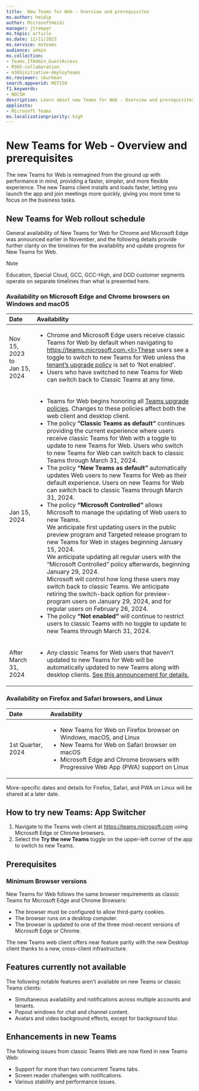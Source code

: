 ```yaml
---
title:  New Teams for Web - Overview and prerequisites
ms.author: heidip
author: MicrosoftHeidi
manager: jtremper
ms.topic: article
ms.date: 12/11/2023
ms.service: msteams
audience: admin
ms.collection: 
- Teams_ITAdmin_GuestAccess
- M365-collaboration
- m365initiative-deployteams
ms.reviewer: sburkman
search.appverid: MET150
f1.keywords:
- NOCSH
description: Learn about new Teams for Web - Overview and prerequisites
appliesto: 
- Microsoft Teams
ms.localizationpriority: high
---
```

# New Teams for Web - Overview and prerequisites

The new Teams for Web is reimagined from the ground up with performance in mind, providing a faster, simpler, and more flexible experience. The new Teams client installs and loads faster, letting you launch the app and join meetings more quickly, giving you more time to focus on the business tasks.

## New Teams for Web rollout schedule

General availability of New Teams for Web for Chrome and Microsoft Edge was announced earlier in November, and the following details provide further clarity on the timelines for the availability and update progress for New Teams for Web.

>[!Note]
>Education, Special Cloud, GCC, GCC-High, and DOD customer segments operate on separate timelines than what is presented here.

### Availability on Microsoft Edge and Chrome browsers on Windows and macOS

|Date                            |Availability|
|:-------------------------------|:-----------|
|Nov 15, 2023 to<br>Jan 15, 2024 |<ul><li>Chrome and Microsoft Edge users receive classic Teams for Web by default when navigating to https://teams.microsoft.com.<li>These users see a toggle to switch to new Teams for Web unless the [tenant’s upgrade policy](/microsoftteams/new-teams-deploy-using-policies?tabs=teams-admin-center#set-the-policies-to-upgrade-to-the-new-teams-client) is set to ‘Not enabled’.</li><li>Users who have switched to new Teams for Web can switch back to Classic Teams at any time.</li></ul>|
|Jan 15, 2024                    | <ul><li>Teams for Web begins honoring all [Teams upgrade policies](/microsoftteams/new-teams-deploy-using-policies). Changes to these policies affect both the web client and desktop client.</li><li>The policy **”Classic Teams as default”** continues providing the current experience where users receive classic Teams for Web with a toggle to update to new Teams for Web. Users who switch to new Teams for Web can switch back to classic Teams through March 31, 2024.</li><li>The policy **“New Teams as default”** automatically updates Web users to new Teams for Web as their default experience. Users on new Teams for Web can switch back to classic Teams through March 31, 2024.</li><li>The policy **“Microsoft Controlled”** allows Microsoft to manage the updating of Web users to new Teams.<br>We anticipate first updating users in the public preview program and Targeted release program to new Teams for Web in stages beginning January 15, 2024. <br>We anticipate updating all regular users with the “Microsoft Controlled” policy afterwards, beginning January 29, 2024. <br>Microsoft will control how long these users may switch back to classic Teams. We anticipate retiring the switch-back option for preview-program users on January 29, 2024, and for regular users on February 26, 2024.</li><li>The policy **“Not enabled”** will continue to restrict users to classic Teams with no toggle to update to new Teams through March 31, 2024.</li></ul> |
|After March 31, 2024            |<ul><li>Any classic Teams for Web users that haven’t updated to new Teams for Web will be automatically updated to new Teams along with desktop clients. [See this announcement for details.](/microsoftteams/new-teams-automatic-upgrade-announced) |

### Availability on Firefox and Safari browsers, and Linux

|Date              |Availability                                                                                         |
|:-----------------|:----------------------------------------------------------------------------------------------------|
|1st Quarter, 2024 |<ul><li>New Teams for Web on Firefox browser on Windows, macOS, and Linux</li><li>New Teams for Web on Safari browser on macOS</li><li>Microsoft Edge and Chrome browsers with Progressive Web App (PWA) support on Linux</li></ul> |

More-specific dates and details for Firefox, Safari, and PWA on Linux will be shared at a later date.

## How to try new Teams: App Switcher

1. Navigate to the Teams web client at https://teams.microsoft.com using Microsoft Edge or Chrome browsers.
2. Select the **Try the new Teams** toggle on the upper-left corner of the app to switch to new Teams.

## Prerequisites

### Minimum Browser versions

New Teams for Web follows the same browser requirements as classic Teams for Microsoft Edge and Chrome Browsers:
  
- The browser must be configured to allow third-party cookies.
- The browser runs on a desktop computer.
- The browser is updated to one of the three most-recent versions of Microsoft Edge or Chrome.
  
The new Teams web client offers near feature parity with the new Desktop client thanks to a new, cross-client infrastructure.
  
## Features currently not available

The following notable features aren't available on new Teams or classic Teams clients:
  
- Simultaneous availability and notifications across multiple accounts and tenants.
- Popout windows for chat and channel content.
- Avatars and video background effects, except for background blur.
  
## Enhancements in new Teams

The following issues from classic Teams Web are now fixed in new Teams Web:
  
- Support for more than two concurrent Teams tabs.
- Screen reader challenges with notifications.
- Various stability and performance issues.
